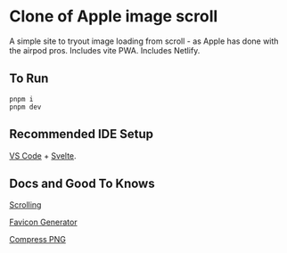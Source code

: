 # Clone of Apple image scroll
A simple site to tryout image loading from scroll - as Apple has done with the airpod pros. Includes vite PWA. Includes Netlify.

## To Run

```pnpm
pnpm i
pnpm dev
```

## Recommended IDE Setup

[VS Code](https://code.visualstudio.com/) + [Svelte](https://marketplace.visualstudio.com/items?itemName=svelte.svelte-vscode).

## Docs and Good To Knows

[Scrolling](https://css-tricks.com/lets-make-one-of-those-fancy-scrolling-animations-used-on-apple-product-pages/)

[Favicon Generator](https://favicon.io/favicon-converter/)

[Compress PNG](https://compresspng.com/)
